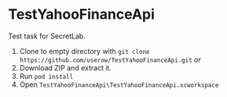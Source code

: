# TestYahooFinanceApi
Test task for SecretLab.
1. Clone to empty directory with `git clone https://github.com/userow/TestYahooFinanceApi.git` 
*or*
1. Download ZIP and extract it.
2. Run `pod install`
3. Open `TestYahooFinanceApi\TestYahooFinanceApi.xcworkspace`
